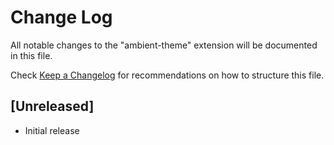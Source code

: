 # Change Log

All notable changes to the "ambient-theme" extension will be documented in this file.

Check [Keep a Changelog](http://keepachangelog.com/) for recommendations on how to structure this file.

## [Unreleased]

- Initial release